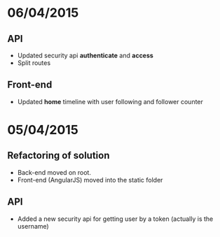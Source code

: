 # 06/04/2015
## API
* Updated security api **authenticate** and **access**
* Split routes

## Front-end
* Updated **home** timeline with user following and follower counter

# 05/04/2015
## Refactoring of solution
* Back-end moved on root.
* Front-end (AngularJS) moved into the static folder

## API
* Added a new security api for getting user by a token (actually is the username)

